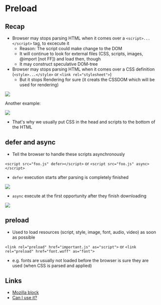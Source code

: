 # Preload

## Recap
- Browser may stops parsing HTML when it comes over a `<script>...</script>` tag, to excecute it 
  - Reason: The script could make change to the DOM
  - It will continue to look for external files (CSS, scripts, images, @import [not FF]) and load then, though
  - It may construct speculative DOM-tree
- Browser may stops parsing HTML when it comes over a CSS definition (`<style>...</style>` or `<link rel="stylesheet">`)
  - But it stops Rendering for sure (it creats the CSSDOM which will be used for rendering)

![](https://hacks.mozilla.org/files/2017/09/blocking-bold@2x-1-500x162.png)

Another example:

![](https://hacks.mozilla.org/files/2017/09/waterfall-2-bold@2x-500x208.png)

- That's why we usually put CSS in the head and scripts to the bottom of the HTML

## defer and async
- Tell the browser to handle these scripts asynchronously

`<script src="foo.js" defer></script>` or `<script src="foo.js" async></script>`

- `defer` execution starts after parsing is completely finished

![](https://hacks.mozilla.org/files/2017/09/defer-bold@2x-500x164.png)

- `async` execute at the first opportunity after they finish downloading

![](https://hacks.mozilla.org/files/2017/09/async-bold@2x-500x151.png)

## preload
- Used to load resources (script, style, image, font, audio, video) as soon as possible 

`<link rel="preload" href="important.js" as="script">` or `<link rel="preload" href="font.woff" as="font">`

- e.g. fonts are usually not loaded before the browser is sure they are used (when CSS is parsed and applied)

## Links
* [Mozilla block](https://hacks.mozilla.org/2017/09/building-the-dom-faster-speculative-parsing-async-defer-and-preload/)
* [Can I use it?](https://caniuse.com/#search=preload)